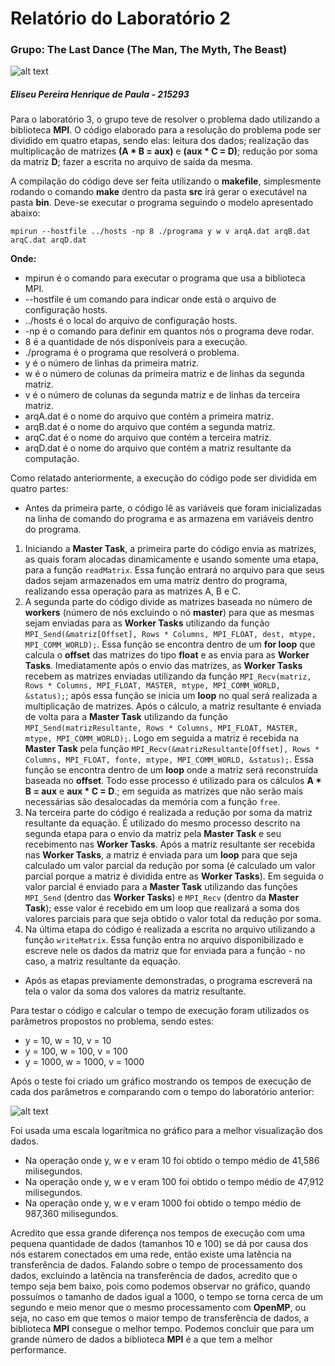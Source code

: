 # Relatório do Laboratório 2
 ### Grupo: The Last Dance (The Man, The Myth, The Beast)
 
 ![alt text]( https://i.imgur.com/pDFm0Mr.png "The Man, The Myth, The Beast")


##### Eliseu Pereira Henrique de Paula - 215293

Para o laboratório 3, o grupo teve de resolver o problema dado utilizando a biblioteca **MPI**. O código elaborado para a resolução do problema pode ser dividido em quatro etapas, sendo elas: leitura dos dados; realização das multiplicação de matrizes **(A * B = aux)** e **(aux * C = D)**; redução por soma da matriz **D**; fazer a escrita no arquivo de saída da mesma. 

A compilação do código deve ser feita utilizando o **makefile**, simplesmente rodando o comando **make** dentro da pasta **src** irá gerar o executável na pasta **bin**. Deve-se executar o programa seguindo o modelo apresentado abaixo:

`mpirun --hostfile ../hosts -np 8 ./programa y w v arqA.dat arqB.dat arqC.dat arqD.dat`

**Onde:**
- mpirun é o comando para executar o programa que usa a biblioteca MPI.
- --hostfile é um comando para indicar onde está o arquivo de configuração hosts.
- ../hosts é o local do arquivo de configuração hosts.
- -np é o comando para definir em quantos nós o programa deve rodar.
- 8 é a quantidade de nós disponíveis para a execução.
- ./programa é o programa que resolverá o problema.
- y é o número de linhas da primeira matriz.
- w é o número de colunas da primeira matriz e de linhas da segunda matriz.
- v é o número de colunas da segunda matriz e de linhas da terceira matriz.
- arqA.dat é o nome do arquivo que contém a primeira matriz.
- arqB.dat é o nome do arquivo que contém a segunda matriz.
- arqC.dat é o nome do arquivo que contém a terceira matriz.
- arqD.dat é o nome do arquivo que contém a matriz resultante da computação.

Como relatado anteriormente, a execução do código pode ser dividida em quatro partes:
- Antes da primeira parte, o código lê as variáveis que foram inicializadas na linha de comando do programa e as armazena em variáveis dentro do programa.
1. Iniciando a **Master Task**, a primeira parte do código envia as matrizes, as quais foram alocadas dinamicamente e usando somente uma etapa, para a função `readMatrix`. Essa função entrará no arquivo para que seus dados sejam armazenados em uma matriz dentro do programa, realizando essa operação para as matrizes A, B e C.
2. A segunda parte do código divide as matrizes baseada no número de **workers** (número de nós excluindo o nó **master**) para que as mesmas sejam enviadas para as **Worker Tasks** utilizando da função `MPI_Send(&matriz[Offset], Rows * Columns, MPI_FLOAT, dest, mtype, MPI_COMM_WORLD);`. Essa função se encontra dentro de um **for loop** que calcula o **offset** das matrizes do tipo **float** e as envia para as **Worker Tasks**. Imediatamente após o envio das matrizes, as **Worker Tasks** recebem as matrizes enviadas utilizando da função `MPI_Recv(matriz, Rows * Columns, MPI_FLOAT, MASTER, mtype, MPI_COMM_WORLD, &status);`; após essa função se inicia um **loop** no qual será realizada a multiplicação de matrizes. Após o cálculo, a matriz resultante é enviada de volta para a **Master Task** utilizando da função `MPI_Send(matrizResultante, Rows * Columns, MPI_FLOAT, MASTER, mtype, MPI_COMM_WORLD);`. Logo em seguida a matriz é recebida na **Master Task** pela função `MPI_Recv(&matrizResultante[Offset], Rows * Columns, MPI_FLOAT, fonte, mtype, MPI_COMM_WORLD, &status);`. Essa função se encontra dentro de um **loop** onde a matriz será reconstruída baseada no **offset**. Todo esse processo é utilizado para os cálculos **A * B = aux** e **aux * C = D**.; em seguida as matrizes que não serão mais necessárias são desalocadas da memória com a função `free`.
3. Na terceira parte do código é realizada a redução por soma da matriz resultante da equação. É utilizado do mesmo processo descrito na segunda etapa para o envio da matriz pela **Master Task** e seu recebimento nas **Worker Tasks**. Após a matriz resultante ser recebida nas **Worker Tasks**, a matriz é enviada para um **loop** para que seja calculado um valor parcial da redução por soma (é calculado um valor parcial porque a matriz é dividida entre as **Worker Tasks**). Em seguida o valor parcial é enviado para a **Master Task** utilizando das funções `MPI_Send` (dentro das **Worker Tasks**) e `MPI_Recv` (dentro da **Master Task**); esse valor é recebido em um loop que realizará a soma dos valores parciais para que seja obtido o valor total da redução por soma.
4. Na última etapa do código é realizada a escrita no arquivo utilizando a função `writeMatrix`. Essa função entra no arquivo disponibilizado e escreve nele os dados da matriz que for enviada para a função - no caso, a matriz resultante da equação.
- Após as etapas previamente demonstradas, o programa escreverá na tela o valor da soma dos valores da matriz resultante.


Para testar o código e calcular o tempo de execução foram utilizados os parâmetros propostos no problema, sendo estes: 
- y = 10, w = 10, v = 10
- y = 100, w = 100, v = 100
- y = 1000, w = 1000, v = 1000

Após o teste foi criado um gráfico mostrando os tempos de execução de cada dos parâmetros e comparando com o tempo do laboratório anterior:

![alt text]( https://docs.google.com/spreadsheets/d/e/2PACX-1vS-IUIbwi4TUUTUsI6E_X02x5UrpaSzoVF2DIWsBRMGeSStl2a7GJZ9VRyakJueZ4c2U-z9QwUJz2wr/pubchart?oid=750307875&format=image "Gráfico obtido")

Foi usada uma escala logarítmica no gráfico para a melhor visualização dos dados.

- Na operação onde y, w e v eram 10 foi obtido o tempo médio de 41,586 milisegundos.
- Na operação onde y, w e v eram 100 foi obtido o tempo médio de 47,912 milisegundos.
- Na operação onde y, w e v eram 1000 foi obtido o tempo médio de 987,360 milisegundos.

Acredito que essa grande diferença nos tempos de execução com uma pequena quantidade de dados (tamanhos 10 e 100) se dá por causa dos nós estarem conectados em uma rede, então existe uma latência na transferência de dados. Falando sobre o tempo de processamento dos dados, excluindo a latência na transferência de dados, acredito que o tempo seja bem baixo, pois como podemos observar no gráfico, quando possuímos o tamanho de dados igual a 1000, o tempo se torna cerca de um segundo e meio menor que o mesmo processamento com **OpenMP**, ou seja, no caso em que temos o maior tempo de transferência de dados, a biblioteca **MPI** consegue o melhor tempo. Podemos concluir que para um grande número de dados a biblioteca **MPI** é a que tem a melhor performance.